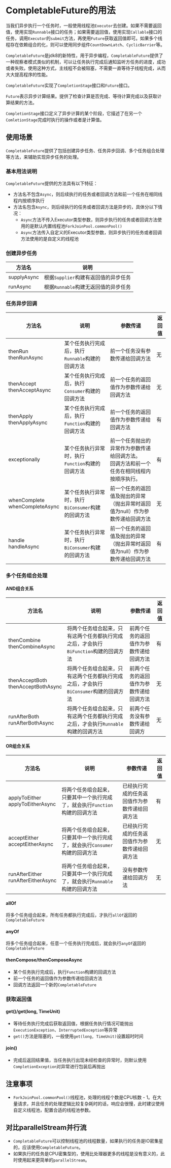 # CompletableFuture的用法

当我们异步执行一个任务时，一般使用线程池`Executor`去创建。如果不需要返回值，使用实现`Runnable`接口的任务；如果需要返回值，使用实现`Callable`接口的任务，调用`Executor`的`submit`方法，再使用`Future`获取返回值即可。如果多个线程存在依赖组合的化，则可以使用同步组件`CountDownLatch`、`CyclicBarrier`等。

`CompletableFuture`是jdk8的新特性，用于异步编程，`CompletableFuture`提供了一种观察者模式类似的机制，可以让任务执行完成后通知监听方任务的进度，成功或者失败。使用这种方式，主线程不会被阻塞，不需要一直等待子线程完成，从而大大提高程序的性能。

`CompletableFuture`实现了`CompletionStage`接口和`Future`接口。

`Future`表示异步计算结果。提供了检查计算是否完成、等待计算完成以及获取计算结果的方法。

`CompletionStage`接口定义了异步计算的某个阶段，它描述了在另一个`ComletionStage`完成时执行的操作或者是计算值。
## 使用场景
`CompletableFuture`提供了包括创建异步任务、任务异步回调、多个任务组合处理等方法，来辅助实现异步任务的处理。
### 基本用法说明
`CompletableFuture`提供的方法具有以下特征：

- 方法名不包含`Async`，则后续执行的任务或者回调方法和前一个任务在相同线程内按顺序执行
- 方法名包含`Async`，则后续执行的任务或者回调方法是异步的，具体分以下情况：
   - `Async`方法不传入Executor类型参数，则异步执行的任务或者回调方法使用的是默认内置线程池`ForkJoinPool.commonPool()`
   - `Async`方法传入自定义的Executor类型参数，则异步执行的任务或者回调方法使用的是自定义的线程池
### 创建异步任务

| 方法名      | 说明                                 |
|-------------|------------------------------------|
| supplyAsync | 根据`Supplier`构建有返回值的异步任务 |
| runAsync    | 根据`Runnable`构建无返回值的异步任务 |

### 任务异步回调

| 方法名                            | 说明                                              | 参数传递                                                                                   | 返回值 |
|-----------------------------------|-------------------------------------------------|----------------------------------------------------------------------------------------|-------|
| thenRun<br>thenRunAsync           | 某个任务执行完成后，执行`Runnable`构建的回调方法   | 前一个任务没有参数传递给回调方法                                                           | 无     |
| thenAccept<br>thenAcceptAsync     | 某个任务执行完成后，执行`Consumer`构建的回调方法   | 前一个任务的返回值作为参数传递给回调方法                                                   | 无     |
| thenApply<br>thenApplyAsync       | 某个任务执行完成后，执行`Function`构建的回调方法   | 前一个任务的返回值作为参数传递给回调方法                                                   | 有     |
| exceptionally                     | 某个任务执行异常时，执行`Function`构建的回调方法   | 前一个任务抛出的异常作为参数传递给回调方法。<br>回调方法和前一个任务在相同线程内按顺序执行。 | 有     |
| whenComplete<br>whenCompleteAsync | 某个任务执行异常时，执行`BiConsumer`构建的回调方法 | 前一个任务的返回值及抛出的异常（抛出异常时返回值为null）作为参数传递给回调方法               | 无     |
| handle<br>handleAsync             | 某个任务执行异常时，执行`BiConsumer`构建的回调方法 | 前一个任务的返回值及抛出的异常（抛出异常时返回值为null）作为参数传递给回调方法               | 有     |

### 多个任务组合处理
#### AND组合关系
| 方法名                                | 说明                                                                               | 参数传递                                 | 返回值 |
|---------------------------------------|----------------------------------------------------------------------------------|--------------------------------------|-------|
| thenCombine<br>thenCombineAsync       | 将两个任务组合起来，只有这两个任务都执行完成之后，才会执行`BiFunction`构建的回调方法 | 前两个任务的返回值作为参数传递给回调方法 | 有     |
| thenAcceptBoth<br>thenAcceptBothAsync | 将两个任务组合起来，只有这两个任务都执行完成之后，才会执行`BiConsumer`构建的回调方法 | 前两个任务的返回值作为参数传递给回调方法 | 无     |
| runAfterBoth<br>runAfterBothAsync     | 将两个任务组合起来，只有这两个任务都执行完成之后，才会执行`Runnable`构建的回调方法   | 前两个任务没有参数传递给回调方           | 无     |

#### OR组合关系
| 方法名                                | 说明                                                                       | 参数传递                                       | 返回值 |
|---------------------------------------|--------------------------------------------------------------------------|--------------------------------------------|-------|
| applyToEither<br>applyToEitherAsync   | 将两个任务组合起来，只要其中一个执行完成了，就会执行`Function`构建的回调方法 | 已经执行完成的任务返回值作为参数传递给回调方法 | 有     |
| acceptEither<br>acceptEitherAsync     | 将两个任务组合起来，只要其中一个执行完成了，就会执行`Consumer`构建的回调方法 | 已经执行完成的任务返回值作为参数传递给回调方法 | 无     |
| runAfterEither<br>runAfterEitherAsync | 将两个任务组合起来，只要其中一个执行完成了，就会执行`Runnable`构建的回调方法 | 没有参数传递给回调方法                         | 无     |

#### allOf

将多个任务组合起来，所有任务都执行完成后，才执行`allOf`返回的`CompletableFuture`

#### anyOf

将多个任务组合起来，任意一个任务执行完成后，就会执行`anyOf`返回的`CompletableFuture`

#### thenCompose/thenComposeAsync

- 某个任务执行完成后，执行`Function`构建的回调方法
- 前一个任务的返回值作为参数传递给回调方法
- 回调方法返回一个新的`CompletableFuture`
### 获取返回值
#### get()/get(long, TimeUnit)

- 等待任务执行完成后获取返回值，根据任务执行情况可能抛出`ExecutionException`、`InterruptedException`等异常
- `get()`方法是阻塞的，一般使用`get(long, TimeUnit)`设置超时时间
#### join()

- 完成后返回结果值，当任务执行出现未经检查的异常时，则默认使用`CompletionException`对异常进行包装后再抛出
## 注意事项

- `ForkJoinPool.commonPool()`线程池，处理的线程个数是CPU核数 - 1。在大量请求，并且任务的处理逻辑比较复杂耗时的话，响应会很慢，此时建议使用自定义线程池，配置合适的线程池参数。
## 对比parallelStream并行流

- `CompletableFuture`可以控制线程池的线程数量，如果执行的任务是IO密集星的，应该使用`CompletableFuture`。
- 如果执行的任务是CPU密集型的，使用比处理器更多的线程是没有意义的，此时使用起来更简单的`parallelStream`。
